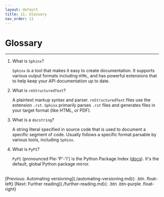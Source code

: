 ```yaml
---
layout: default
title: 11. Glossary
nav_order: 11
---
```


# Glossary

---

1. What is `Sphinx`?

   `Sphinx` is a tool that makes it easy to create documentation. It supports various output
   formats including `HTML`, and has powerful extensions that to help keep your API documentation
   up to date.

2. What is `reStructuredText`?

   A plaintext markup syntax and parser. `reStructuredText` files use the extension `.rst`.
   `Sphinx` primarily parses `.rst` files and generates files in your target format (like HTML, or
   PDF).

3. What is a `docstring`?

   A string literal specified in source code that is used to document a specific segment of code.
   Usually follows a specific format parsable by various tools, including `Sphinx`.

4. What is `PyPI`?

   `PyPI` (pronounced Pie-'P'-'I') is the Python Package Index ([docs](https://pypi.org/)). It's
   the default, global Python package mirror.

<br />
[Previous: Automating versioning](./automating-versioning.md){: .btn .float-left}
[Next: Further reading](./further-reading.md){: .btn .btn-purple .float-right}
<br />

